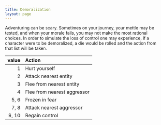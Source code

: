 ```yaml
---
title: Demoralization
layout: page
---
```


Adventuring can be scary. Sometimes on your journey, your mettle may be tested, and when your morale fails, you may not make the most rational choices. In order to simulate the loss of control one may experience, if a character were to be demoralized, a die would be rolled and the action from that list will be taken.

   value | Action
      --:|:--
1        | Hurt yourself
2        | Attack nearest entity
3        | Flee from nearest entity
4        | Flee from nearest aggressor
5, 6     | Frozen in fear
7, 8     | Attack nearest aggressor
9, 10    | Regain control